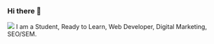 ### Hi there 👋
<img src="https://img.techpowerup.org/200713/p.jpg">
      I am a Student,
	            Ready to Learn,
				Web Developer,
				Digital Marketing,
				SEO/SEM.
